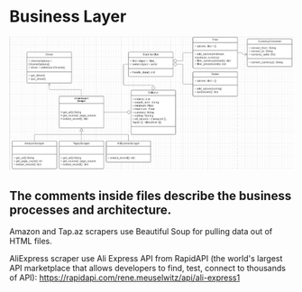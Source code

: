 # Business Layer
![alt text](./uml.PNG)

## The comments inside files describe the business processes and architecture.
Amazon and Tap.az scrapers use Beautiful Soup for pulling data out of HTML files.

AliExpress scraper use Ali Express API from RapidAPI (the world's largest API marketplace that allows developers to find, test, connect to thousands of API):
https://rapidapi.com/rene.meuselwitz/api/ali-express1